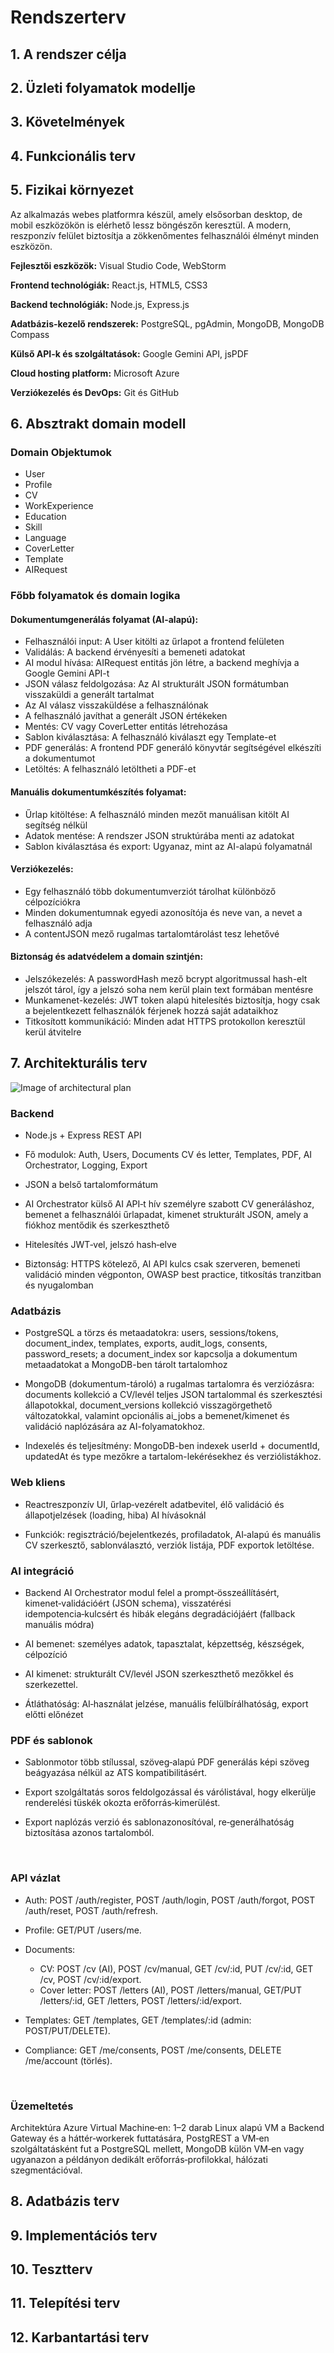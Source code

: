 # Rendszerterv



## 1. A rendszer célja

## 2. Üzleti folyamatok modellje

## 3. Követelmények

## 4. Funkcionális terv



## 5. Fizikai környezet

Az alkalmazás webes platformra készül, amely elsősorban desktop, de mobil eszközökön is elérhető lessz böngészőn keresztül. A modern, reszponzív felület biztosítja a zökkenőmentes felhasználói élményt minden eszközön.

**Fejlesztői eszközök:** Visual Studio Code, WebStorm

**Frontend technológiák:** React.js, HTML5, CSS3

**Backend technológiák:** Node.js, Express.js

**Adatbázis-kezelő rendszerek:** PostgreSQL, pgAdmin, MongoDB, MongoDB Compass

**Külső API-k és szolgáltatások:** Google Gemini API, jsPDF

**Cloud hosting platform:** Microsoft Azure

**Verziókezelés és DevOps:** Git és GitHub



## 6. Absztrakt domain modell

### Domain Objektumok

- User
- Profile
- CV 
- WorkExperience
- Education
- Skill
- Language
- CoverLetter
- Template
- AIRequest

### Főbb folyamatok és domain logika

#### Dokumentumgenerálás folyamat (AI-alapú):

- Felhasználói input: A User kitölti az űrlapot a frontend felületen 
- Validálás: A backend érvényesíti a bemeneti adatokat
- AI modul hívása: AIRequest entitás jön létre, a backend meghívja a Google Gemini API-t
- JSON válasz feldolgozása: Az AI strukturált JSON formátumban visszaküldi a generált tartalmat
- Az AI válasz visszaküldése a felhasználónak
- A felhasználó javíthat a generált JSON értékeken
- Mentés: CV vagy CoverLetter entitás létrehozása
- Sablon kiválasztása: A felhasználó kiválaszt egy Template-et
- PDF generálás: A frontend PDF generáló könyvtár segítségével elkészíti a dokumentumot
- Letöltés: A felhasználó letöltheti a PDF-et

#### Manuális dokumentumkészítés folyamat:

- Űrlap kitöltése: A felhasználó minden mezőt manuálisan kitölt AI segítség nélkül
- Adatok mentése: A rendszer JSON struktúrába menti az adatokat
- Sablon kiválasztása és export: Ugyanaz, mint az AI-alapú folyamatnál

#### Verziókezelés:

- Egy felhasználó több dokumentumverziót tárolhat különböző célpozíciókra
- Minden dokumentumnak egyedi azonosítója és neve van, a nevet a felhasználó adja
- A contentJSON mező rugalmas tartalomtárolást tesz lehetővé

#### Biztonság és adatvédelem a domain szintjén:

- Jelszókezelés: A passwordHash mező bcrypt algoritmussal hash-elt jelszót tárol, így a jelszó soha nem kerül plain text formában mentésre
- Munkamenet-kezelés: JWT token alapú hitelesítés biztosítja, hogy csak a bejelentkezett felhasználók férjenek hozzá saját adataikhoz
- Titkosított kommunikáció: Minden adat HTTPS protokollon keresztül kerül átvitelre
​


## 7. Architekturális terv

![Image of architectural plan](Images/architectural_plan.svg)

### Backend

- Node.js + Express REST API

- Fő modulok: Auth, Users, Documents CV és letter, Templates, PDF, AI Orchestrator, Logging, Export

- JSON a belső tartalomformátum

- AI Orchestrator külső AI API‑t hív személyre szabott CV generáláshoz, bemenet a felhasználói űrlapadat, kimenet strukturált JSON, amely a fiókhoz mentődik és szerkeszthető

- Hitelesítés JWT‑vel, jelszó hash‑elve

- Biztonság: HTTPS kötelező, AI API kulcs csak szerveren, bemeneti validáció minden végponton, OWASP best practice, titkosítás tranzitban és nyugalomban

### Adatbázis

- PostgreSQL a törzs és metaadatokra: users, sessions/tokens, document_index, templates, exports, audit_logs, consents, password_resets; a document_index sor kapcsolja a dokumentum metaadatokat a MongoDB-ben tárolt tartalomhoz

- MongoDB (dokumentum-tároló) a rugalmas tartalomra és verziózásra: documents kollekció a CV/levél teljes JSON tartalommal és szerkesztési állapotokkal, document_versions kollekció visszagörgethető változatokkal, valamint opcionális ai_jobs a bemenet/kimenet és validáció naplózására az AI-folyamatokhoz.

- Indexelés és teljesítmény: MongoDB-ben indexek userId + documentId, updatedAt és type mezőkre a tartalom-lekérésekhez és verziólistákhoz.

### Web kliens

- Reactreszponzív UI, űrlap‑vezérelt adatbevitel, élő validáció és állapotjelzések (loading, hiba) AI hívásoknál

- Funkciók: regisztráció/bejelentkezés, profiladatok, AI‑alapú és manuális CV szerkesztő, sablonválasztó, verziók listája, PDF exportok letöltése.

### AI integráció

- Backend AI Orchestrator modul felel a prompt‑összeállításért, kimenet‑validációért (JSON schema), visszatérési idempotencia‑kulcsért és hibák elegáns degradációjáért (fallback manuális módra)

- AI bemenet: személyes adatok, tapasztalat, képzettség, készségek, célpozíció

- AI kimenet: strukturált CV/levél JSON szerkeszthető mezőkkel és szerkezettel.

- Átláthatóság: AI‑használat jelzése, manuális felülbírálhatóság, export előtti előnézet

### PDF és sablonok

- Sablonmotor több stílussal, szöveg‑alapú PDF generálás képi szöveg beágyazása nélkül az ATS kompatibilitásért.

- Export szolgáltatás soros feldolgozással és várólistával, hogy elkerülje renderelési tüskék okozta erőforrás‑kimerülést.

- Export naplózás verzió és sablonazonosítóval, re‑generálhatóság biztosítása azonos tartalomból.

    ​
### API vázlat

- Auth: POST /auth/register, POST /auth/login, POST /auth/forgot, POST /auth/reset, POST /auth/refresh.

- Profile: GET/PUT /users/me.

- Documents:
    - CV: POST /cv (AI), POST /cv/manual, GET /cv/:id, PUT /cv/:id, GET /cv, POST /cv/:id/export.
    - Cover letter: POST /letters (AI), POST /letters/manual, GET/PUT /letters/:id, GET /letters, POST /letters/:id/export.

- Templates: GET /templates, GET /templates/:id (admin: POST/PUT/DELETE).

- Compliance: GET /me/consents, POST /me/consents, DELETE /me/account (törlés).

    ​

### Üzemeltetés

Architektúra Azure Virtual Machine‑en: 1–2 darab Linux alapú VM a Backend Gateway és a háttér‑workerek futtatására, PostgREST a VM‑en szolgáltatásként fut a PostgreSQL mellett, MongoDB külön VM‑en vagy ugyanazon a példányon dedikált erőforrás‑profilokkal, hálózati szegmentációval.



## 8. Adatbázis terv

## 9. Implementációs terv

## 10. Tesztterv

## 11. Telepítési terv

## 12. Karbantartási terv
